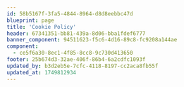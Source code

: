 ```yaml
---
id: 58b5167f-3fa5-4844-8964-d8d8eebbc47d
blueprint: page
title: 'Cookie Policy'
header: 67341351-bb81-439a-8d06-bba1fdef6777
banner_component: 94511623-f5c6-4d16-89c8-fc9208a144ae
component:
  - ce5f6a30-8ec1-4f85-8cc8-9c730d413650
footer: 25b674d3-32ae-406f-86b4-6a2cdfc1093f
updated_by: b3d2eb5e-7cfc-4118-8197-cc2aca8fb55f
updated_at: 1749812934
---
```

